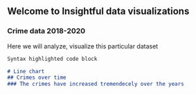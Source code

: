 ## Welcome to Insightful data visualizations



### Crime data 2018-2020

Here we will analyze, visualize this particular dataset

```markdown
Syntax highlighted code block

# Line chart
## Crimes over time
### The crimes have increased tremendecely over the years

